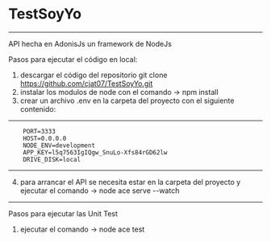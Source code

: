 # TestSoyYo
_______________________________________________________________________________
API hecha en AdonisJs un framework de NodeJs

Pasos para ejecutar el código en local:

1. descargar el código del repositorio git clone https://github.com/cjat07/TestSoyYo.git
2. instalar los modulos de node con el comando -> npm install
3. crear un archivo .env en la carpeta del proyecto con el siguiente contenido:
_______________________________________________
        PORT=3333
        HOST=0.0.0.0
        NODE_ENV=development
        APP_KEY=l5q7563IgIQgw_SnuLo-Xfs84rGD62lw
        DRIVE_DISK=local
 _______________________________________________
4. para arrancar el API se necesita estar en la carpeta del proyecto y ejecutar el comando -> node ace serve --watch

_______________________________________________________________________________________________________

Pasos para ejecutar las Unit Test

1. ejecutar el comando -> node ace test 
